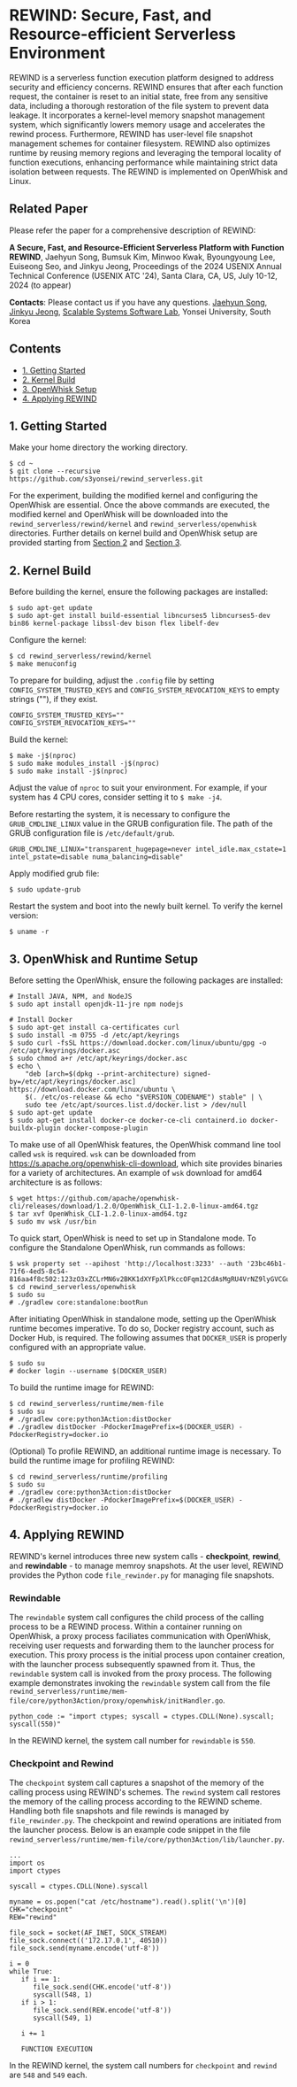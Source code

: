 
# REWIND: Secure, Fast, and Resource-efficient Serverless Environment

REWIND is a serverless function execution platform designed to address security and efficiency concerns.
REWIND ensures that after each function request, the container is reset to an initial state, free from any sensitive data, including a thorough restoration of the file system to prevent data leakage.
It incorporates a kernel-level memory snapshot management system, which significantly lowers memory usage and accelerates the rewind process.
Furthermore, REWIND has user-level file snapshot management schemes for container filesystem.
REWIND also optimizes runtime by reusing memory regions and leveraging the temporal locality of function executions, enhancing performance while maintaining strict data isolation between requests.
The REWIND is implemented on OpenWhisk and Linux.

## Related Paper

Please refer the paper for a comprehensive description of REWIND:

**A Secure, Fast, and Resource-Efficient Serverless Platform with Function REWIND**, Jaehyun Song, Bumsuk Kim, Minwoo Kwak, Byoungyoung Lee, Euiseong Seo, and Jinkyu Jeong, Proceedings of the 2024 USENIX Annual Technical Conference (USENIX ATC '24), Santa Clara, CA, US, July 10-12, 2024 (to appear)

**Contacts**: Please contact us if you have any questions. [Jaehyun Song](mailto:jaehyun.song@csi.skku.edu), [Jinkyu Jeong](mailto:jinkyu@yonsei.ac.kr), [Scalable Systems Software Lab](https://cslab.yonsei.ac.kr), Yonsei University, South Korea


## Contents
- [1. Getting Started](#1-getting-started)
- [2. Kernel Build](#2-kernel-build)
- [3. OpenWhisk Setup](#3-openwhisk-and-runtime-setup)
- [4. Applying REWIND](#4-applying-rewind)

## 1. Getting Started

Make your home directory the working directory.
```
$ cd ~
$ git clone --recursive https://github.com/s3yonsei/rewind_serverless.git
```

For the experiment, building the modified kernel and configuring the OpenWhisk are essential.
Once the above commands are executed, the modified kernel and OpenWhisk will be downloaded into the `rewind_serverless/rewind/kernel` and `rewind_serverless/openwhisk` directories.
Further details on kernel build and OpenWhisk setup are provided starting from [Section 2](#2-kernel-build) and [Section 3](#3-openwhisk-and-runtime-setup).

## 2. Kernel Build

Before building the kernel, ensure the following packages are installed:
```
$ sudo apt-get update
$ sudo apt-get install build-essential libncurses5 libncurses5-dev bin86 kernel-package libssl-dev bison flex libelf-dev
```

Configure the kernel:
```
$ cd rewind_serverless/rewind/kernel
$ make menuconfig
```

To prepare for building, adjust the `.config` file by setting `CONFIG_SYSTEM_TRUSTED_KEYS` and `CONFIG_SYSTEM_REVOCATION_KEYS` to empty strings (""), if they exist.
```
CONFIG_SYSTEM_TRUSTED_KEYS=""
CONFIG_SYSTEM_REVOCATION_KEYS=""
```

Build the kernel:
```
$ make -j$(nproc)
$ sudo make modules_install -j$(nproc)
$ sudo make install -j$(nproc)
```
Adjust the value of `nproc` to suit your environment.
For example, if your system has 4 CPU cores, consider setting it to `$ make -j4`.

Before restarting the system, it is necessary to configure the `GRUB_CMDLINE_LINUX` value in the GRUB configuration file.
The path of the GRUB configuration file is `/etc/default/grub`.
```
GRUB_CMDLINE_LINUX="transparent_hugepage=never intel_idle.max_cstate=1 intel_pstate=disable numa_balancing=disable"
```

Apply modified grub file:
```
$ sudo update-grub
```

Restart the system and boot into the newly built kernel. To verify the kernel version:
```
$ uname -r
```

## 3. OpenWhisk and Runtime Setup

Before setting the OpenWhisk, ensure the following packages are installed:
```
# Install JAVA, NPM, and NodeJS
$ sudo apt install openjdk-11-jre npm nodejs

# Install Docker
$ sudo apt-get install ca-certificates curl
$ sudo install -m 0755 -d /etc/apt/keyrings
$ sudo curl -fsSL https://download.docker.com/linux/ubuntu/gpg -o /etc/apt/keyrings/docker.asc
$ sudo chmod a+r /etc/apt/keyrings/docker.asc
$ echo \
    "deb [arch=$(dpkg --print-architecture) signed-by=/etc/apt/keyrings/docker.asc] https://download.docker.com/linux/ubuntu \
    $(. /etc/os-release && echo "$VERSION_CODENAME") stable" | \
    sudo tee /etc/apt/sources.list.d/docker.list > /dev/null
$ sudo apt-get update
$ sudo apt-get install docker-ce docker-ce-cli containerd.io docker-buildx-plugin docker-compose-plugin
```

To make use of all OpenWhisk features, the OpenWhisk command line tool called `wsk` is required.
`wsk` can be downloaded from https://s.apache.org/openwhisk-cli-download, which site provides binaries for a variety of architectures.
An example of `wsk` download for amd64 architecture is as follows:
```
$ wget https://github.com/apache/openwhisk-cli/releases/download/1.2.0/OpenWhisk_CLI-1.2.0-linux-amd64.tgz
$ tar xvf OpenWhisk_CLI-1.2.0-linux-amd64.tgz
$ sudo mv wsk /usr/bin
```

To quick start, OpenWhisk is need to set up in Standalone mode.
To configure the Standalone OpenWhisk, run commands as follows:
```
$ wsk property set --apihost 'http://localhost:3233' --auth '23bc46b1-71f6-4ed5-8c54-816aa4f8c502:123zO3xZCLrMN6v2BKK1dXYFpXlPkccOFqm12CdAsMgRU4VrNZ9lyGVCGuMDGIwP'
$ cd rewind_serverless/openwhisk
$ sudo su
# ./gradlew core:standalone:bootRun
```

After initiating OpenWhisk in standalone mode, setting up the OpenWhisk runtime becomes imperative.
To do so, Docker registry account, such as Docker Hub, is required.
The following assumes that `DOCKER_USER` is properly configured with an appropriate value.
```
$ sudo su
# docker login --username $(DOCKER_USER)
```

To build the runtime image for REWIND:
```
$ cd rewind_serverless/runtime/mem-file
$ sudo su
# ./gradlew core:python3Action:distDocker
# ./gradlew distDocker -PdockerImagePrefix=$(DOCKER_USER) -PdockerRegistry=docker.io
```

(Optional) To profile REWIND, an additional runtime image is necessary.
To build the runtime image for profiling REWIND:
```
$ cd rewind_serverless/runtime/profiling
$ sudo su
# ./gradlew core:python3Action:distDocker
# ./gradlew distDocker -PdockerImagePrefix=$(DOCKER_USER) -PdockerRegistry=docker.io
```

## 4. Applying REWIND

REWIND's kernel introduces three new system calls - **checkpoint**, **rewind**, and **rewindable** - to manage memroy snapshots.
At the user level, REWIND provides the Python code `file_rewinder.py` for managing file snapshots.

### Rewindable
The `rewindable` system call configures the child process of the calling process to be a REWIND process.
Within a container running on OpenWhisk, a proxy process faciliates communication with OpenWhisk, receiving user requests and forwarding them to the launcher process for execution.
This proxy process is the initial process upon container creation, with the launcher process subsequently spawned from it.
Thus, the `rewindable` system call is invoked from the proxy process.
The following example demonstrates invoking the `rewindable` system call from the file `rewind_serverless/runtime/mem-file/core/python3Action/proxy/openwhisk/initHandler.go`.

```
python_code := "import ctypes; syscall = ctypes.CDLL(None).syscall; syscall(550)"
```

In the REWIND kernel, the system call number for `rewindable` is `550`.

### Checkpoint and Rewind
The `checkpoint` system call captures a snapshot of the memory of the calling process using REWIND's schemes.
The `rewind` system call restores the memory of the calling process according to the REWIND scheme.
Handling both file snapshots and file rewinds is managed by `file_rewinder.py`.
The checkpoint and rewind operations are initiated from the launcher process.
Below is an example code snippet in the file `rewind_serverless/runtime/mem-file/core/python3Action/lib/launcher.py`.

```
...
import os
import ctypes

syscall = ctypes.CDLL(None).syscall

myname = os.popen("cat /etc/hostname").read().split('\n')[0]
CHK="checkpoint"
REW="rewind"

file_sock = socket(AF_INET, SOCK_STREAM)
file_sock.connect(('172.17.0.1', 40510))
file_sock.send(myname.encode('utf-8'))

i = 0
while True:
   if i == 1:
      file_sock.send(CHK.encode('utf-8'))
      syscall(548, 1)
   if i > 1:
      file_sock.send(REW.encode('utf-8'))
      syscall(549, 1)

   i += 1

   FUNCTION EXECUTION
```

In the REWIND kernel, the system call numbers for `checkpoint` and `rewind` are `548` and `549` each.




